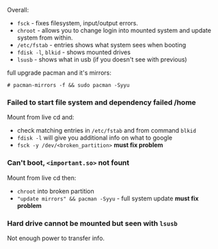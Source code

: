 Overall:

+ `fsck` - fixes filesystem, input/output errors.  
+ `chroot` - allows you to change login into mounted system and update
  system from within.  
+ `/etc/fstab` - entries shows what system sees when booting  
+ `fdisk -l`, `blkid` - shows mounted drives  
+ `lsusb` - shows what in usb (if you doesn't see with previous)  

full upgrade pacman and it's mirrors:
```shell
# pacman-mirrors -f && sudo pacman -Syyu
```



### Failed to start file system and dependency failed /home
Mount from live cd and:  

+ check matching entries in `/etc/fstab` and from command `blkid`  
+ `fdisk -l` will give you additional info on what to google  
+ `fsck -y /dev/<broken_partition>` **must fix problem**  

### Can't boot, `<important.so>` not fount
Mount from live cd then:  

+ `chroot` into broken partition  
+ `"update mirrors" && pacman -Syyu` - full system update **must fix
  problem**  

### Hard drive cannot be mounted but seen with `lsusb`
Not enough power to transfer info.  
